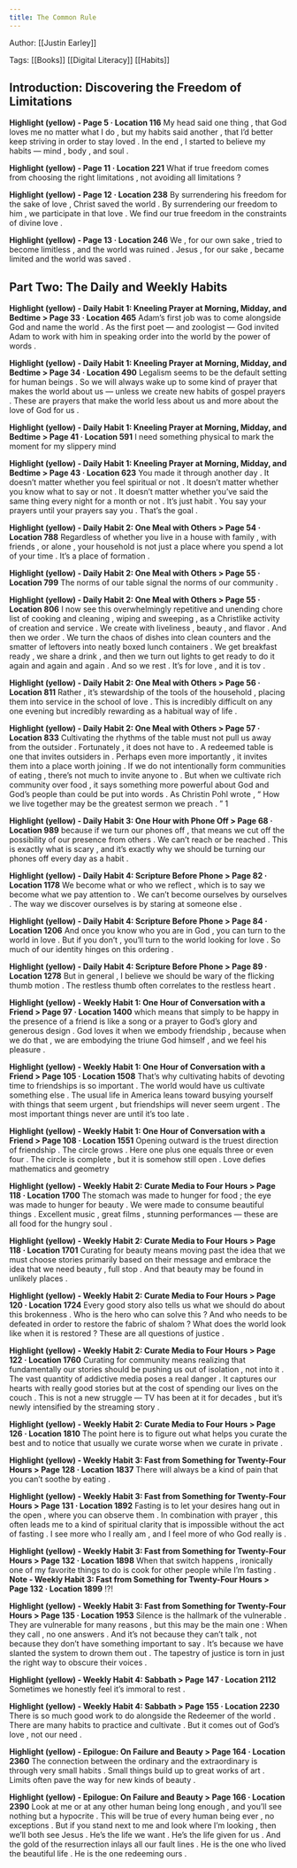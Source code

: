 ```yaml
---
title: The Common Rule
---
```


Author: [[Justin Earley]]

Tags: [[Books]] [[Digital Literacy]] [[Habits]]

## Introduction: Discovering the Freedom of Limitations

**Highlight (yellow) - Page 5 · Location 116**
My head said one thing , that God loves me no matter what I do , but my habits said another , that I’d better keep striving in order to stay loved . In the end , I started to believe my habits — mind , body , and soul .

**Highlight (yellow) - Page 11 · Location 221**
What if true freedom comes from choosing the right limitations , not avoiding all limitations ?

**Highlight (yellow) - Page 12 · Location 238**
By surrendering his freedom for the sake of love , Christ saved the world . By surrendering our freedom to him , we participate in that love . We find our true freedom in the constraints of divine love .

**Highlight (yellow) - Page 13 · Location 246**
We , for our own sake , tried to become limitless , and the world was ruined . Jesus , for our sake , became limited and the world was saved .

## Part Two: The Daily and Weekly Habits

**Highlight (yellow) - Daily Habit 1: Kneeling Prayer at Morning, Midday, and Bedtime > Page 33 · Location 465**
Adam’s first job was to come alongside God and name the world . As the first poet — and zoologist — God invited Adam to work with him in speaking order into the world by the power of words .

**Highlight (yellow) - Daily Habit 1: Kneeling Prayer at Morning, Midday, and Bedtime > Page 34 · Location 490**
Legalism seems to be the default setting for human beings . So we will always wake up to some kind of prayer that makes the world about us — unless we create new habits of gospel prayers . These are prayers that make the world less about us and more about the love of God for us .

**Highlight (yellow) - Daily Habit 1: Kneeling Prayer at Morning, Midday, and Bedtime > Page 41 · Location 591**
I need something physical to mark the moment for my slippery mind

**Highlight (yellow) - Daily Habit 1: Kneeling Prayer at Morning, Midday, and Bedtime > Page 43 · Location 623**
You made it through another day . It doesn’t matter whether you feel spiritual or not . It doesn’t matter whether you know what to say or not . It doesn’t matter whether you’ve said the same thing every night for a month or not . It’s just habit . You say your prayers until your prayers say you . That’s the goal .

**Highlight (yellow) - Daily Habit 2: One Meal with Others > Page 54 · Location 788**
Regardless of whether you live in a house with family , with friends , or alone , your household is not just a place where you spend a lot of your time . It’s a place of formation .

**Highlight (yellow) - Daily Habit 2: One Meal with Others > Page 55 · Location 799**
The norms of our table signal the norms of our community .

**Highlight (yellow) - Daily Habit 2: One Meal with Others > Page 55 · Location 806**
I now see this overwhelmingly repetitive and unending chore list of cooking and cleaning , wiping and sweeping , as a Christlike activity of creation and service . We create with liveliness , beauty , and flavor . And then we order . We turn the chaos of dishes into clean counters and the smatter of leftovers into neatly boxed lunch containers . We get breakfast ready , we share a drink , and then we turn out lights to get ready to do it again and again and again . And so we rest . It’s for love , and it is tov .

**Highlight (yellow) - Daily Habit 2: One Meal with Others > Page 56 · Location 811**
Rather , it’s stewardship of the tools of the household , placing them into service in the school of love . This is incredibly difficult on any one evening but incredibly rewarding as a habitual way of life .

**Highlight (yellow) - Daily Habit 2: One Meal with Others > Page 57 · Location 833**
Cultivating the rhythms of the table must not pull us away from the outsider . Fortunately , it does not have to . A redeemed table is one that invites outsiders in . Perhaps even more importantly , it invites them into a place worth joining . If we do not intentionally form communities of eating , there’s not much to invite anyone to . But when we cultivate rich community over food , it says something more powerful about God and God’s people than could be put into words . As Christin Pohl wrote , “ How we live together may be the greatest sermon we preach . ” 1

**Highlight (yellow) - Daily Habit 3: One Hour with Phone Off > Page 68 · Location 989**
because if we turn our phones off , that means we cut off the possibility of our presence from others . We can’t reach or be reached . This is exactly what is scary , and it’s exactly why we should be turning our phones off every day as a habit .

**Highlight (yellow) - Daily Habit 4: Scripture Before Phone > Page 82 · Location 1178**
We become what or who we reflect , which is to say we become what we pay attention to . We can’t become ourselves by ourselves . The way we discover ourselves is by staring at someone else .

**Highlight (yellow) - Daily Habit 4: Scripture Before Phone > Page 84 · Location 1206**
And once you know who you are in God , you can turn to the world in love . But if you don’t , you’ll turn to the world looking for love . So much of our identity hinges on this ordering .

**Highlight (yellow) - Daily Habit 4: Scripture Before Phone > Page 89 · Location 1278**
But in general , I believe we should be wary of the flicking thumb motion . The restless thumb often correlates to the restless heart .

**Highlight (yellow) - Weekly Habit 1: One Hour of Conversation with a Friend > Page 97 · Location 1400**
which means that simply to be happy in the presence of a friend is like a song or a prayer to God’s glory and generous design . God loves it when we embody friendship , because when we do that , we are embodying the triune God himself , and we feel his pleasure .

**Highlight (yellow) - Weekly Habit 1: One Hour of Conversation with a Friend > Page 105 · Location 1508**
That’s why cultivating habits of devoting time to friendships is so important . The world would have us cultivate something else . The usual life in America leans toward busying yourself with things that seem urgent , but friendships will never seem urgent . The most important things never are until it’s too late .

**Highlight (yellow) - Weekly Habit 1: One Hour of Conversation with a Friend > Page 108 · Location 1551**
Opening outward is the truest direction of friendship . The circle grows . Here one plus one equals three or even four . The circle is complete , but it is somehow still open . Love defies mathematics and geometry

**Highlight (yellow) - Weekly Habit 2: Curate Media to Four Hours > Page 118 · Location 1700**
The stomach was made to hunger for food ; the eye was made to hunger for beauty . We were made to consume beautiful things . Excellent music , great films , stunning performances — these are all food for the hungry soul .

**Highlight (yellow) - Weekly Habit 2: Curate Media to Four Hours > Page 118 · Location 1701**
Curating for beauty means moving past the idea that we must choose stories primarily based on their message and embrace the idea that we need beauty , full stop . And that beauty may be found in unlikely places .

**Highlight (yellow) - Weekly Habit 2: Curate Media to Four Hours > Page 120 · Location 1724**
Every good story also tells us what we should do about this brokenness . Who is the hero who can solve this ? And who needs to be defeated in order to restore the fabric of shalom ? What does the world look like when it is restored ? These are all questions of justice .

**Highlight (yellow) - Weekly Habit 2: Curate Media to Four Hours > Page 122 · Location 1760**
Curating for community means realizing that fundamentally our stories should be pushing us out of isolation , not into it . The vast quantity of addictive media poses a real danger . It captures our hearts with really good stories but at the cost of spending our lives on the couch . This is not a new struggle — TV has been at it for decades , but it’s newly intensified by the streaming story .

**Highlight (yellow) - Weekly Habit 2: Curate Media to Four Hours > Page 126 · Location 1810**
The point here is to figure out what helps you curate the best and to notice that usually we curate worse when we curate in private .

**Highlight (yellow) - Weekly Habit 3: Fast from Something for Twenty-Four Hours > Page 128 · Location 1837**
There will always be a kind of pain that you can’t soothe by eating .

**Highlight (yellow) - Weekly Habit 3: Fast from Something for Twenty-Four Hours > Page 131 · Location 1892**
Fasting is to let your desires hang out in the open , where you can observe them . In combination with prayer , this often leads me to a kind of spiritual clarity that is impossible without the act of fasting . I see more who I really am , and I feel more of who God really is .

**Highlight (yellow) - Weekly Habit 3: Fast from Something for Twenty-Four Hours > Page 132 · Location 1898**
When that switch happens , ironically one of my favorite things to do is cook for other people while I’m fasting .
**Note - Weekly Habit 3: Fast from Something for Twenty-Four Hours > Page 132 · Location 1899**
!?!

**Highlight (yellow) - Weekly Habit 3: Fast from Something for Twenty-Four Hours > Page 135 · Location 1953**
Silence is the hallmark of the vulnerable . They are vulnerable for many reasons , but this may be the main one : When they call , no one answers . And it’s not because they can’t talk , not because they don’t have something important to say . It’s because we have slanted the system to drown them out . The tapestry of justice is torn in just the right way to obscure their voices .

**Highlight (yellow) - Weekly Habit 4: Sabbath > Page 147 · Location 2112**
Sometimes we honestly feel it’s immoral to rest .

**Highlight (yellow) - Weekly Habit 4: Sabbath > Page 155 · Location 2230**
There is so much good work to do alongside the Redeemer of the world . There are many habits to practice and cultivate . But it comes out of God’s love , not our need .

**Highlight (yellow) - Epilogue: On Failure and Beauty > Page 164 · Location 2360**
The connection between the ordinary and the extraordinary is through very small habits . Small things build up to great works of art . Limits often pave the way for new kinds of beauty .

**Highlight (yellow) - Epilogue: On Failure and Beauty > Page 166 · Location 2390**
Look at me or at any other human being long enough , and you’ll see nothing but a hypocrite . This will be true of every human being ever , no exceptions . But if you stand next to me and look where I’m looking , then we’ll both see Jesus . He’s the life we want . He’s the life given for us . And the gold of the resurrection inlays all our fault lines . He is the one who lived the beautiful life . He is the one redeeming ours .
